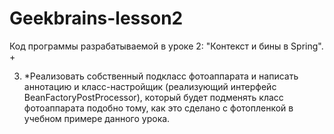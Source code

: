 # Geekbrains-lesson2
Код программы разрабатываемой в уроке 2: "Контекст и бины в Spring".
+

3. *Реализовать собственный подкласс фотоаппарата и написать аннотацию и класс-настройщик (реализующий интерфейс BeanFactoryPostProcessor), который будет подменять класс фотоаппарата подобно тому, как это сделано с фотопленкой в учебном примере данного урока.